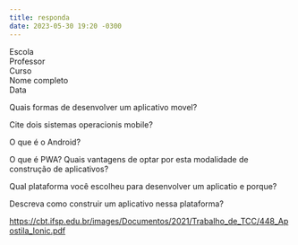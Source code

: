 ```yaml
---
title: responda
date: 2023-05-30 19:20 -0300
---
```

Escola  
Professor  
Curso   
Nome completo  
Data    


Quais formas de desenvolver um aplicativo movel?

Cite dois sistemas operacionis mobile?

O que é o Android?

O que é PWA? Quais vantagens de optar por esta modalidade de construção de aplicativos?

Qual plataforma você escolheu para desenvolver um aplicatio e porque?

Descreva como construir um aplicativo nessa plataforma?




<https://cbt.ifsp.edu.br/images/Documentos/2021/Trabalho_de_TCC/448_Apostila_Ionic.pdf>

